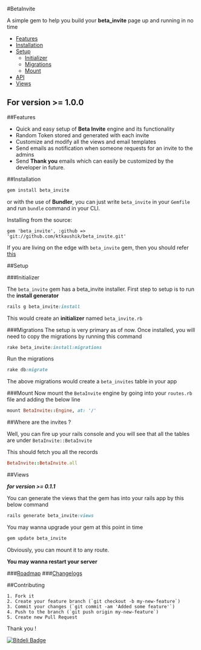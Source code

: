 #BetaInvite

A simple gem to help you build your __beta_invite__ page up and running in no time

* [Features](#features)
* [Installation](#installation)
* [Setup](#setup)
	- [Initializer](#initializer)
	- [Migrations](#migrations)
	- [Mount](#mount)
* [API](#where-are-the-invites-)
* [Views](#views)

## For version >= 1.0.0

##Features

* Quick and easy setup of __Beta Invite__ engine and its functionality
* Random Token stored and generated with each invite
* Customize and modify all the views and email templates
* Send emails as notification when someone requests for an invite to the admins
* Send __Thank you__ emails which can easily be customized by the developer in future.


##Installation

```ruby
gem install beta_invite
```

or with the use of __Bundler__, you can just write `beta_invite` in your `Gemfile` and run `bundle` command in your CLI.

Installing from the source:

```
gem 'beta_invite', :github => 'git://github.com/ktkaushik/beta_invite.git'
```

If you are living on the edge with `beta_invite` gem, then you should refer [this](https://github.com/ktkaushik/beta_invite/blob/master/living_on_the_edge.md)

##Setup

###Initializer

The `beta_invite` gem has a beta_invite installer. First step to setup is to run the __install generator__ 

```ruby
rails g beta_invite:install
```

This would create an __initializer__ named `beta_invite.rb`

###Migrations
The setup is very primary as of now. Once installed, you will need to copy the migrations by running this command

```ruby
rake beta_invite:install:migrations
```

Run the migrations

```ruby
rake db:migrate
```

The above migrations would create a `beta_invites` table in your app


###Mount
Now mount the `BetaInvite` engine by going into your `routes.rb` file and adding the below line

```ruby
mount BetaInvite::Engine, at: '/'
```

##Where are the invites ?

Well, you can fire up your rails console and you will see that all the tables are under `BetaInvite::BetaInvite`

This should fetch you all the records

```ruby
BetaInvite::BetaInvite.all
```

##Views

___for version >= 0.1.1___

You can generate the views that the gem has into your rails app by this below command

```ruby
rails generate beta_invite:views
```

You may wanna upgrade your gem at this point in time

```ruby
gem update beta_invite
```

Obviously, you can mount it to any route.

__You may wanna restart your server__

###[Roadmap](https://github.com/ktkaushik/beta_invite/wiki/Roadmap)
###[Changelogs](https://github.com/ktkaushik/beta_invite/wiki/Changelog)

##Contributing
```
1. Fork it
2. Create your feature branch (`git checkout -b my-new-feature`)
3. Commit your changes (`git commit -am 'Added some feature'`)
4. Push to the branch (`git push origin my-new-feature`)
5. Create new Pull Request
```

Thank you !


[![Bitdeli Badge](https://d2weczhvl823v0.cloudfront.net/ktkaushik/beta_invite/trend.png)](https://bitdeli.com/free "Bitdeli Badge")

